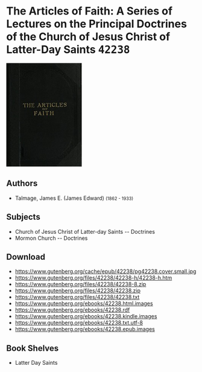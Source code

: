 # The Articles of Faith: A Series of Lectures on the Principal Doctrines of the Church of Jesus Christ of Latter-Day Saints <kbd>42238</kbd>

![](./cover.medium.jpg "")

## Authors


 - Talmage, James E. (James Edward) <small>(1862 - 1933)</small>

## Subjects


 - Church of Jesus Christ of Latter-day Saints -- Doctrines
 - Mormon Church -- Doctrines

## Download


 - https://www.gutenberg.org/cache/epub/42238/pg42238.cover.small.jpg
 - https://www.gutenberg.org/files/42238/42238-h/42238-h.htm
 - https://www.gutenberg.org/files/42238/42238-8.zip
 - https://www.gutenberg.org/files/42238/42238.zip
 - https://www.gutenberg.org/files/42238/42238.txt
 - https://www.gutenberg.org/ebooks/42238.html.images
 - https://www.gutenberg.org/ebooks/42238.rdf
 - https://www.gutenberg.org/ebooks/42238.kindle.images
 - https://www.gutenberg.org/ebooks/42238.txt.utf-8
 - https://www.gutenberg.org/ebooks/42238.epub.images

## Book Shelves


 - Latter Day Saints
